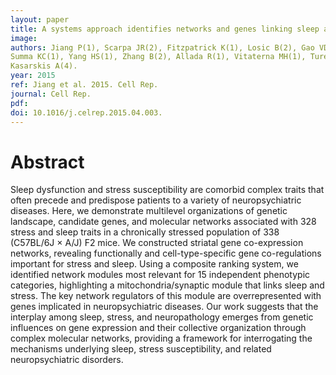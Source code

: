 ```yaml
---
layout: paper
title: A systems approach identifies networks and genes linking sleep and stress:\ implications for neuropsychiatric disorders.
image: 
authors: Jiang P(1), Scarpa JR(2), Fitzpatrick K(1), Losic B(2), Gao VD(1), Hao K(2),
Summa KC(1), Yang HS(1), Zhang B(2), Allada R(1), Vitaterna MH(1), Turek FW(3),
Kasarskis A(4).
year: 2015
ref: Jiang et al. 2015. Cell Rep.
journal: Cell Rep.
pdf: 
doi: 10.1016/j.celrep.2015.04.003.
---
```


# Abstract

Sleep dysfunction and stress susceptibility are comorbid complex traits that often precede and predispose patients to a variety of neuropsychiatric diseases. Here, we demonstrate multilevel organizations of genetic landscape, candidate genes, and molecular networks associated with 328 stress and sleep traits in a chronically stressed population of 338 (C57BL/6J × A/J) F2 mice. We constructed striatal gene co-expression networks, revealing functionally and cell-type-specific gene co-regulations important for stress and sleep. Using a composite ranking system, we identified network modules most relevant for 15 independent phenotypic categories, highlighting a mitochondria/synaptic module that links sleep and stress. The key network regulators of this module are overrepresented with genes implicated in neuropsychiatric diseases. Our work suggests that the interplay among sleep, stress, and neuropathology emerges from genetic influences on gene expression and their collective organization through complex molecular networks, providing a framework for interrogating the mechanisms underlying sleep, stress susceptibility, and related neuropsychiatric disorders.